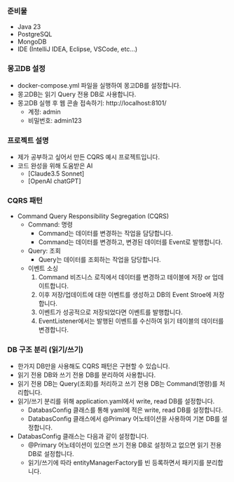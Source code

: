 ### 준비물
- Java 23
- PostgreSQL
- MongoDB
- IDE (IntelliJ IDEA, Eclipse, VSCode, etc...)

### 몽고DB 설정
- docker-compose.yml 파일을 실행하여 몽고DB를 설정합니다.
- 몽고DB는 읽기 Query 전용 DB로 사용합니다.
- 몽고DB 실행 후 웹 콘솔 접속하기: http://localhost:8101/
  - 계정: admin
  - 비밀번호: admin123

### 프로젝트 설명
- 제가 공부하고 싶어서 만든 CQRS 예시 프로젝트입니다.
- 코드 완성을 위해 도움받은 AI
  - [Claude3.5 Sonnet]
  - [OpenAI chatGPT]

### CQRS 패턴
- Command Query Responsibility Segregation (CQRS)
  - Command: 명령
    - Command는 데이터를 변경하는 작업을 담당합니다.
    - Command는 데이터를 변경하고, 변경된 데이터를 Event로 발행합니다.
  - Query: 조회
    - Query는 데이터를 조회하는 작업을 담당합니다.
  - 이벤트 소싱
    1. Command 비즈니스 로직에서 데이터를 변경하고 테이블에 저장 or 업데이트합니다. 
    2. 이후 저장/업데이트에 대한 이벤트를 생성하고 DB의 Event Stroe에 저장합니다. 
    3. 이벤트가 성공적으로 저장되었다면 이벤트를 발행합니다.
    4. EventListener에서는 발행된 이벤트를 수신하여 읽기 테이블의 데이터를 변경합니다.

### DB 구조 분리 (읽기/쓰기)
- 한가지 DB만을 사용해도 CQRS 패턴은 구현할 수 있습니다.
- 읽기 전용 DB와 쓰기 전용 DB를 분리하여 사용합니다.
- 읽기 전용 DB는 Query(조회)를 처리하고 쓰기 전용 DB는 Command(명령)를 처리합니다.
- 읽기/쓰기 분리를 위해 application.yaml에서 write, read DB를 설정합니다.
  - DatabasConfig 클래스를 통해 yaml에 적은 write, read DB를 설정합니다.
  - DatabasConfig 클래스에서 @Primary 어노테이션을 사용하여 기본 DB를 설정합니다.
- DatabasConfig 클래스는 다음과 같이 설정합니다.
  - @Primary 어노테이션이 있으면 쓰기 전용 DB로 설정하고 없으면 읽기 전용 DB로 설정합니다.
  - 읽기/쓰기에 따라 entityManagerFactory를 빈 등록하면서 패키지를 분리합니다. 